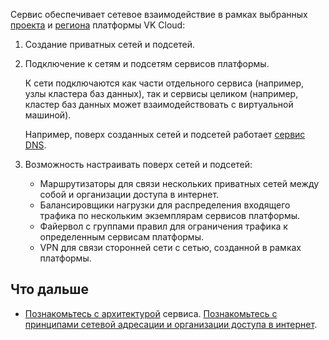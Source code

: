 Сервис обеспечивает сетевое взаимодействие в рамках выбранных [проекта](../../../../base/account/concepts/projects) и [региона](../../../../base/account/concepts/regions) платформы VK Cloud:

1. Создание приватных сетей и подсетей.

2. Подключение к сетям и подсетям сервисов платформы.

   К сети подключаются как части отдельного сервиса (например, узлы кластера баз данных), так и сервисы целиком (например, кластер баз данных может взаимодействовать с виртуальной машиной).

   Например, поверх созданных сетей и подсетей работает [сервис DNS](../../../dns).

3. Возможность настраивать поверх сетей и подсетей:

   - Маршрутизаторы для связи нескольких приватных сетей между собой и организации доступа в интернет.
   - Балансировщики нагрузки для распределения входящего трафика по нескольким экземплярам сервисов платформы.
   - Файервол с группами правил для ограничения трафика к определенным сервисам платформы.
   - VPN для связи сторонней сети с сетью, созданной в рамках платформы.

## Что дальше

- [Познакомьтесь с архитектурой](../architecture) сервиса.
[Познакомьтесь с принципами сетевой адресации и организации доступа в интернет](../ips-and-inet).
